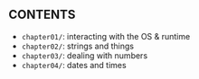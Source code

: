 CONTENTS
---
+ `chapter01/`: interacting with the OS & runtime
+ `chapter02/`: strings and things
+ `chapter03/`: dealing with numbers
+ `chapter04/`: dates and times
